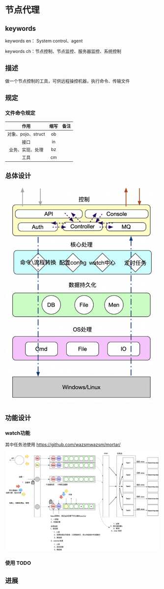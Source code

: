 # 节点代理

## keywords

keywords en： System control、agent

keywords ch：节点控制、节点监控、服务器监控、系统控制  



## 描述

做一个节点控制的工具，可供远程操控机器，执行命令、传输文件



## 规定

### 文件命令规定

|        作用        | 缩写 | 备注 |
| :----------------: | :--: | :--: |
| 对象、pojo、struct |  ob  |      |
|        接口        |  in  |      |
|  业务、实现、处理  |  bz  |      |
|        工具        |  cm  |      |



## 总体设计

![image-20200414160604605](assets/image-20200414160604605.png)



## 功能设计

### watch功能

其中任务池使用 https://github.com/wazsmwazsm/mortar/

![image-20200507225222651](assets/image-20200507225222651.png)



### 使用 TODO



## 进展

